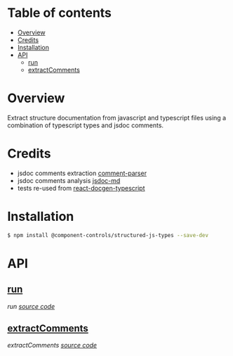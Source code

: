 # Table of contents

- [Overview](#overview)
- [Credits](#credits)
- [Installation](#installation)
- [API](#api)
  - [<ins>run</ins>](#insrunins)
  - [<ins>extractComments</ins>](#insextractcommentsins)

# Overview

Extract structure documentation from javascript and typescript files using a combination of typescript types and jsdoc comments.

# Credits

- jsdoc comments extraction [comment-parser](https://github.com/syavorsky/comment-parser)
- jsdoc comments analysis [jsdoc-md](https://github.com/jaydenseric/jsdoc-md)
- tests re-used from [react-docgen-typescript](https://github.com/styleguidist/react-docgen-typescript/blob/master/src/__tests__/data/)

# Installation

```bash
$ npm install @component-controls/structured-js-types --save-dev
```

# API

<react-docgen-typescript path="./src" exclude="ts-type-parse.ts,COMMENT_PARSER_OPTIONS.ts,jsdocCommentToMember.ts,deconstructJsdocNamepath.ts" />

<!-- START-REACT-DOCGEN-TYPESCRIPT -->

## <ins>run</ins>

_run [source code](https://github.com/ccontrols/component-controls/tree/master/misc/jsdoc-extract/src/index.ts)_

## <ins>extractComments</ins>

_extractComments [source code](https://github.com/ccontrols/component-controls/tree/master/misc/jsdoc-extract/src/utils.ts)_

<!-- END-REACT-DOCGEN-TYPESCRIPT -->
